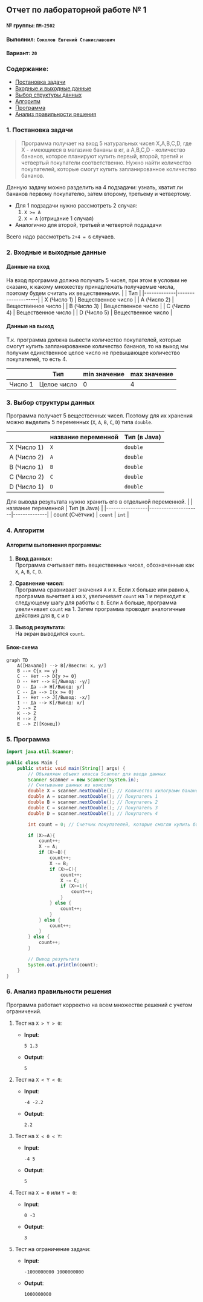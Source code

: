 ## Отчет по лабораторной работе № 1

#### № группы: `ПМ-2502`

#### Выполнил: `Соколов Евгений Станиславович`

#### Вариант: `20`

### Cодержание:

- [Постановка задачи](#1-постановка-задачи)
- [Входные и выходные данные](#2-входные-и-выходные-данные)
- [Выбор структуры данных](#3-выбор-структуры-данных)
- [Алгоритм](#4-алгоритм)
- [Программа](#5-программа)
- [Анализ правильности решения](#6-анализ-правильности-решения)

### 1. Постановка задачи

> Программа получает на вход 5 натуральных чисел X,A,B,C,D, где X - имеющиеся в магазине бананы в кг, а A,B,C,D - количество бананов, которое планируют купить первый, второй, третий и четвертый покупатели соответственно. Нужно найти количество покупателей, которые смогут купить запланированное количество бананов.

Данную задачу можно разделить на 4 подзадачи: узнать, хватит ли бананов первому покупателю, затем второму, третьему и четвертому.

- Для 1 подзадачи нужно рассмотреть 2 случая:
    1. `X >= A`
    2. `X < A` (отрицание 1 случая)
- Аналогично для второй, третьей и четвертой подзадачи

Всего надо рассмотреть `2+4 = 6` случаев.

### 2. Входные и выходные данные

#### Данные на вход

На вход программа должна получать 5 чисел, при этом в условии не сказано, к какому множеству
принадлежать получаемые числа, поэтому будем считать их вещественными. 
|             | Тип                | 
|-------------|--------------------|
| X (Число 1) | Вещественное число | 
| A (Число 2) | Вещественное число |
| B (Число 3) | Вещественное число | 
| C (Число 4) | Вещественное число |
| D (Число 5) | Вещественное число |

#### Данные на выход

Т.к. программа должна вывести количество покупателей, которые смогут купить запланированное 
количество бананов, то на выход мы получим единственное целое число не превышающее количество покупателей, то есть 4.

|         | Тип                                | min значение | max значение   |
|---------|------------------------------------|--------------|----------------|
| Число 1 | Целое число                        | 0            | 4              |

### 3. Выбор структуры данных

Программа получает 5 вещественных чисел. Поэтому для их хранения
можно выделить 5 переменных (`X`, `A`, `B`, `C`, `D`) типа `double`.

|             | название переменной | Тип (в Java) | 
|-------------|---------------------|--------------|
| X (Число 1) | `X`                 | `double`     |
| A (Число 2) | `A`                 | `double`     | 
| B (Число 1) | `B`                 | `double`     |
| C (Число 2) | `C`                 | `double`     | 
| D (Число 1) | `D`                 | `double`     |


Для вывода результата нужно хранить его в отдельной переменной.
|                 | название переменной | Тип (в Java) | 
|-----------------|---------------------|--------------|
| count (Счётчик) | `count`             | `int`        |

### 4. Алгоритм

#### Алгоритм выполнения программы:

1. **Ввод данных:**  
   Программа считывает пять вещественных чисел, обозначенные как `X`, `A`, `B`, `C`, `D`.

2. **Сравнение чисел:**  
   Программа сравнивает значения `A` и `X`. Если `X` больше или равно `A`, программа вычитает `A` из `X`, увеличивает `count` на 1 и переходит к следующему шагу для
   работы с `B`. Если `A` больше, программа увеличивает `count` на 1. Затем программа проводит аналогичные действия для `B`, `C` и `D`

3. **Вывод результата:**  
   На экран выводится `count`.

#### Блок-схема

```mermaid
graph TD
    A([Начало]) --> B[/Ввести: x, y/]
    B --> C{x >= y}
    C -- Нет --> D{y >= 0}
    D -- Нет --> E[/Вывод: -y/]
    D -- Да --> H[/Вывод: y/]
    C -- Да --> I{x >= 0}
    I -- Нет --> J[/Вывод: -x/]
    I -- Да --> K[/Вывод: x/]
    J --> Z
    K --> Z
    H --> Z
    E --> Z([Конец])

```

### 5. Программа

```java
import java.util.Scanner;

public class Main {
    public static void main(String[] args) {
        // Объявляем объект класса Scanner для ввода данных
        Scanner scanner = new Scanner(System.in);
        // Считывание данных из консоли
        double X = scanner.nextDouble(); // Количество килограмм бананов
        double A = scanner.nextDouble(); // Покупатель 1
        double B = scanner.nextDouble(); // Покупатель 2
        double C = scanner.nextDouble(); // Покупатель 3
        double D = scanner.nextDouble(); // Покупатель 4

        int count = 0; // Счетчик покупателей, которые смогли купить бананы

        if (X>=A){
            count++;
            X -= A;
            if (X>=B){
                count++;
                X -= B;
                if (X>=C){
                    count++;
                    X -= C;
                    if (X>=1){
                        count++;
                    }
                } else {
                    count++;
                }
            } else {
                count++;
            }
        } else {
            count++;
        }

        // Вывод результата
        System.out.println(count);
    }
}
```

### 6. Анализ правильности решения

Программа работает корректно на всем множестве решений с учетом ограничений.

1. Тест на `X > Y > 0`:

    - **Input**:
        ```
        5 1.3
        ```

    - **Output**:
        ```
        5
        ```

2. Тест на `X < Y < 0`:

    - **Input**:
        ```
        -4 -2.2
        ```

    - **Output**:
        ```
        2.2
        ```

3. Тест на `X < 0 < Y`:

    - **Input**:
        ```
        -4 5
        ```

    - **Output**:
        ```
        5
        ```

4. Тест на `X = 0` или `Y = 0`:

    - **Input**:
        ```
        0 -3
        ```

    - **Output**:
        ```
        3
        ```

5. Тест на ограничение задачи:

    - **Input**:
        ```
        -1000000000 1000000000
        ```

    - **Output**:
        ```
        1000000000
        ```
